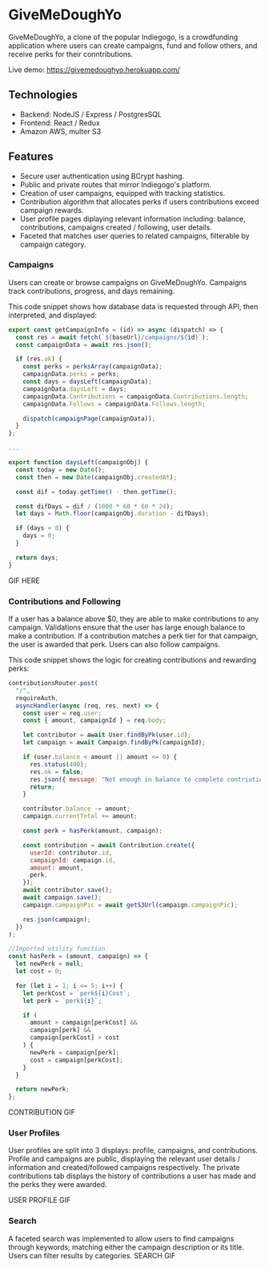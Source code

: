 # GiveMeDoughYo

GiveMeDoughYo, a clone of the popular Indiegogo, is a crowdfunding application where users can create campaigns, fund and follow others, and receive perks for their conntributions.

Live demo: https://givemedoughyo.herokuapp.com/

## Technologies

- Backend: NodeJS / Express / PostgresSQL
- Frontend: React / Redux
- Amazon AWS, multer S3

## Features

- Secure user authentication using BCrypt hashing.
- Public and private routes that mirror Indiegogo's platform.
- Creation of user campaigns, equipped with tracking statistics.
- Contribution algorithm that allocates perks if users contributions exceed campaign rewards.
- User profile pages diplaying relevant information including: balance, contributions, campaigns created / following, user details.
- Faceted that matches user queries to related campaigns, filterable by campaign category.

### Campaigns

Users can create or browse campaigns on GiveMeDoughYo. Campaigns track contributions, progress, and days remaining.

This code snippet shows how database data is requested through API, then interpreted, and displayed:

```javascript
export const getCampaignInfo = (id) => async (dispatch) => {
  const res = await fetch(`${baseUrl}/campaigns/${id}`);
  const campaignData = await res.json();

  if (res.ok) {
    const perks = perksArray(campaignData);
    campaignData.perks = perks;
    const days = daysLeft(campaignData);
    campaignData.daysLeft = days;
    campaignData.Contributions = campaignData.Contributions.length;
    campaignData.Follows = campaignData.Follows.length;

    dispatch(campaignPage(campaignData));
  }
};

...

export function daysLeft(campaignObj) {
  const today = new Date();
  const then = new Date(campaignObj.createdAt);

  const dif = today.getTime() - then.getTime();

  const difDays = dif / (1000 * 60 * 60 * 24);
  let days = Math.floor(campaignObj.duration - difDays);

  if (days < 0) {
    days = 0;
  }

  return days;
}
```

GIF HERE

### Contributions and Following

If a user has a balance above \$0, they are able to make contributions to any campaign. Validations ensure that the user has large enough balance to make a contribution. If a contribution matches a perk tier for that campaign, the user is awarded that perk. Users can also follow campaigns.

This code snippet shows the logic for creating contributions and rewarding perks:

```javascript
contributionsRouter.post(
  "/",
  requireAuth,
  asyncHandler(async (req, res, next) => {
    const user = req.user;
    const { amount, campaignId } = req.body;

    let contributor = await User.findByPk(user.id);
    let campaign = await Campaign.findByPk(campaignId);

    if (user.balance < amount || amount <= 0) {
      res.status(400);
      res.ok = false;
      res.json({ message: "Not enough in balance to complete contriution" });
      return;
    }

    contributor.balance -= amount;
    campaign.currentTotal += amount;

    const perk = hasPerk(amount, campaign);

    const contribution = await Contribution.create({
      userId: contributor.id,
      campaignId: campaign.id,
      amount: amount,
      perk,
    });
    await contributor.save();
    await campaign.save();
    campaign.campaignPic = await getS3Url(campaign.campaignPic);

    res.json(campaign);
  })
);

//Imported utility function
const hasPerk = (amount, campaign) => {
  let newPerk = null;
  let cost = 0;

  for (let i = 1; i <= 5; i++) {
    let perkCost = `perk${i}Cost`;
    let perk = `perk${i}`;

    if (
      amount > campaign[perkCost] &&
      campaign[perk] &&
      campaign[perkCost] > cost
    ) {
      newPerk = campaign[perk];
      cost = campaign[perkCost];
    }
  }

  return newPerk;
};
```

CONTRIBUTION GIF

### User Profiles

User profiles are split into 3 displays: profile, campaigns, and contributions. Profile and campaigns are public, displaying the relevant user details / information and created/followed campaigns respectively. The private contributions tab displays the history of contributions a user has made and the perks they were awarded.

USER PROFILE GIF

### Search

A faceted search was implemented to allow users to find campaigns through keywords; matching either the campaign description or its title.
Users can filter results by categories.
SEARCH GIF
